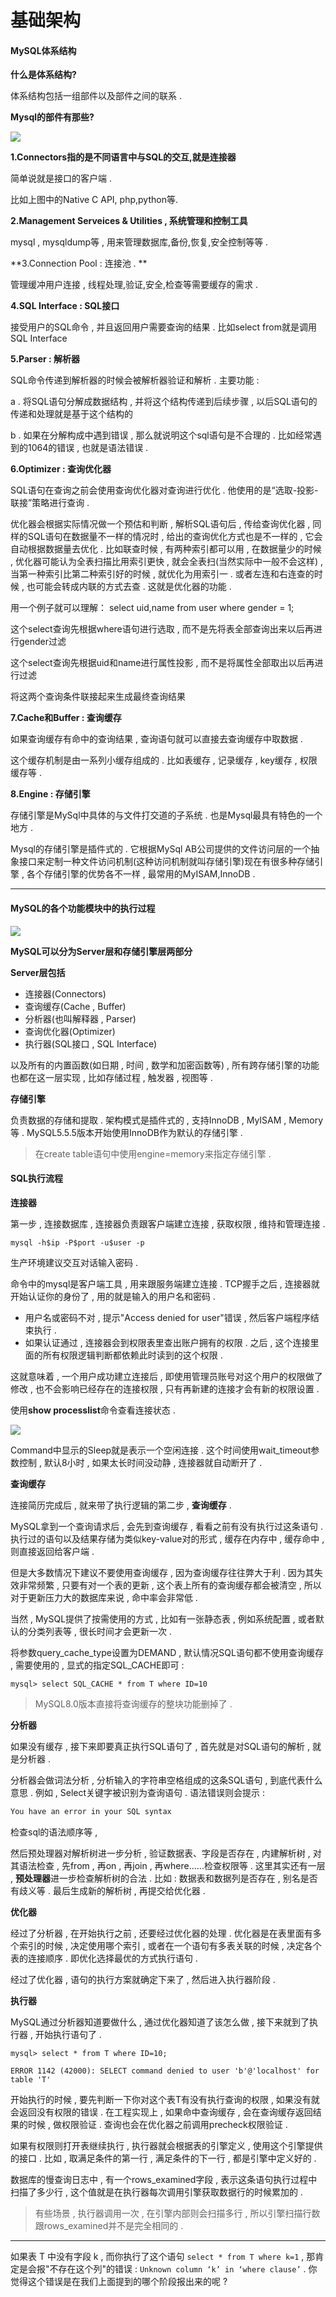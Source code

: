 # 基础架构

#### MySQL体系结构

**什么是体系结构?**

体系结构包括一组部件以及部件之间的联系 .

**Mysql的部件有那些?**

![](/assets/mysqbujian.png)

**1.Connectors指的是不同语言中与SQL的交互,就是连接器**

简单说就是接口的客户端 .

比如上图中的Native C API, php,python等.

**2.Management Serveices & Utilities , 系统管理和控制工具**

mysql , mysqldump等 , 用来管理数据库,备份,恢复,安全控制等等 .

**3.Connection Pool : 连接池 . **

管理缓冲用户连接 , 线程处理,验证,安全,检查等需要缓存的需求 .

**4.SQL Interface : SQL接口**

接受用户的SQL命令 , 并且返回用户需要查询的结果 . 比如select from就是调用SQL Interface

**5.Parser : 解析器**

SQL命令传递到解析器的时候会被解析器验证和解析 . 主要功能 :

a . 将SQL语句分解成数据结构 , 并将这个结构传递到后续步骤 , 以后SQL语句的传递和处理就是基于这个结构的

b . 如果在分解构成中遇到错误 , 那么就说明这个sql语句是不合理的 . 比如经常遇到的1064的错误 , 也就是语法错误 .

**6.Optimizer : 查询优化器**

SQL语句在查询之前会使用查询优化器对查询进行优化 . 他使用的是“选取-投影-联接”策略进行查询 .

优化器会根据实际情况做一个预估和判断 , 解析SQL语句后 , 传给查询优化器 , 同样的SQL语句在数据量不一样的情况时 , 给出的查询优化方式也是不一样的 , 它会自动根据数据量去优化 . 比如联查时候 , 有两种索引都可以用 , 在数据量少的时候 , 优化器可能认为全表扫描比用索引更快 , 就会全表扫\(当然实际中一般不会这样\) , 当第一种索引比第二种索引好的时候 , 就优化为用索引一 . 或者左连和右连查的时候 , 也可能会转成内联的方式去查 . 这就是优化器的功能 .

用一个例子就可以理解： select uid,name from user where gender = 1;

这个select查询先根据where语句进行选取 , 而不是先将表全部查询出来以后再进行gender过滤

这个select查询先根据uid和name进行属性投影 , 而不是将属性全部取出以后再进行过滤

将这两个查询条件联接起来生成最终查询结果

**7.Cache和Buffer : 查询缓存**

如果查询缓存有命中的查询结果 , 查询语句就可以直接去查询缓存中取数据 .

这个缓存机制是由一系列小缓存组成的 . 比如表缓存 , 记录缓存 , key缓存 , 权限缓存等 .

**8.Engine : 存储引擎**

存储引擎是MySql中具体的与文件打交道的子系统 . 也是Mysql最具有特色的一个地方 .

Mysql的存储引擎是插件式的 . 它根据MySql AB公司提供的文件访问层的一个抽象接口来定制一种文件访问机制\(这种访问机制就叫存储引擎\)现在有很多种存储引擎 , 各个存储引擎的优势各不一样 , 最常用的MyISAM,InnoDB .

---

#### MySQL的各个功能模块中的执行过程

![](/assets/mysqljiagoutu.png)

**MySQL可以分为Server层和存储引擎层两部分**

**Server层包括**

* 连接器\(Connectors\)
* 查询缓存\(Cache , Buffer\)
* 分析器\(也叫解释器 , Parser\)
* 查询优化器\(Optimizer\)
* 执行器\(SQL接口 , SQL Interface\)

以及所有的内置函数\(如日期 , 时间 , 数学和加密函数等\) , 所有跨存储引擎的功能也都在这一层实现 , 比如存储过程 , 触发器 , 视图等 .

**存储引擎**

负责数据的存储和提取 . 架构模式是插件式的 , 支持InnoDB , MyISAM , Memory等 . MySQL5.5.5版本开始使用InnoDB作为默认的存储引擎 .

> 在create table语句中使用engine=memory来指定存储引擎 .

#### SQL执行流程

**连接器**

第一步 , 连接数据库 , 连接器负责跟客户端建立连接 , 获取权限 , 维持和管理连接 .

```
mysql -h$ip -P$port -u$user -p
```

生产环境建议交互对话输入密码 .

命令中的mysql是客户端工具 , 用来跟服务端建立连接 . TCP握手之后 , 连接器就开始认证你的身份了 , 用的就是输入的用户名和密码 .

* 用户名或密码不对 , 提示"Access denied for user"错误 , 然后客户端程序结束执行 .
* 如果认证通过 , 连接器会到权限表里查出账户拥有的权限 . 之后 , 这个连接里面的所有权限逻辑判断都依赖此时读到的这个权限 .

这就意味着 , 一个用户成功建立连接后 , 即使用管理员账号对这个用户的权限做了修改 , 也不会影响已经存在的连接权限 , 只有再新建的连接才会有新的权限设置 .

使用**show processlist**命令查看连接状态 .

![](/assets/showprocesslist.png)

Command中显示的Sleep就是表示一个空闲连接 . 这个时间使用wait\_timeout参数控制 , 默认8小时 , 如果太长时间没动静 , 连接器就自动断开了 .

**查询缓存**

连接简历完成后 , 就来带了执行逻辑的第二步 , **查询缓存** .

MySQL拿到一个查询请求后 , 会先到查询缓存 , 看看之前有没有执行过这条语句 . 执行过的语句以及结果存储为类似key-value对的形式 , 缓存在内存中 , 缓存命中 , 则直接返回给客户端 .

但是大多数情况下建议不要使用查询缓存 , 因为查询缓存往往弊大于利 . 因为其失效非常频繁 , 只要有对一个表的更新 , 这个表上所有的查询缓存都会被清空 , 所以对于更新压力大的数据库来说 , 命中率会非常低 .

当然 , MySQL提供了按需使用的方式 , 比如有一张静态表 , 例如系统配置 , 或者默认的分类列表等 , 很长时间才会更新一次 .

将参数query\_cache\_type设置为DEMAND , 默认情况SQL语句都不使用查询缓存 , 需要使用的 , 显式的指定SQL\_CACHE即可 :

```
mysql> select SQL_CACHE * from T where ID=10
```

> MySQL8.0版本直接将查询缓存的整块功能删掉了 .

**分析器**

如果没有缓存 , 接下来即要真正执行SQL语句了 , 首先就是对SQL语句的解析 , 就是分析器 .

分析器会做词法分析 , 分析输入的字符串空格组成的这条SQL语句 , 到底代表什么意思 . 例如 , Select关键字被识别为查询语句 . 语法错误则会提示 :

```bash
You have an error in your SQL syntax
```

检查sql的语法顺序等 ,

然后预处理器对解析树进一步分析 , 验证数据表、字段是否存在 , 内建解析树 , 对其语法检查 , 先from , 再on , 再join , 再where......检查权限等 . 这里其实还有一层 , **预处理器**进一步检查解析树的合法 . 比如 : 数据表和数据列是否存在 , 别名是否有歧义等 . 最后生成新的解析树 , 再提交给优化器 .

**优化器**

经过了分析器 , 在开始执行之前 , 还要经过优化器的处理 . 优化器是在表里面有多个索引的时候 , 决定使用哪个索引 , 或者在一个语句有多表关联的时候 , 决定各个表的连接顺序 . 即优化选择最优的方式执行语句 .

经过了优化器 , 语句的执行方案就确定下来了 , 然后进入执行器阶段 .

**执行器**

MySQL通过分析器知道要做什么 , 通过优化器知道了该怎么做 , 接下来就到了执行器 , 开始执行语句了 .

```
mysql> select * from T where ID=10;

ERROR 1142 (42000): SELECT command denied to user 'b'@'localhost' for table 'T'
```

开始执行的时候 , 要先判断一下你对这个表T有没有执行查询的权限 , 如果没有就会返回没有权限的错误 . 在工程实现上 , 如果命中查询缓存 , 会在查询缓存返回结果的时候 , 做权限验证 . 查询也会在优化器之前调用precheck权限验证 .

如果有权限则打开表继续执行 , 执行器就会根据表的引擎定义 , 使用这个引擎提供的接口 . 比如 , 取满足条件的第一行 , 满足条件的下一行 , 都是引擎中定义好的 .

数据库的慢查询日志中 , 有一个rows\_examined字段 , 表示这条语句执行过程中扫描了多少行 , 这个值就是在执行器每次调用引擎获取数据行的时候累加的 .

> 有些场景 , 执行器调用一次 , 在引擎内部则会扫描多行 , 所以引擎扫描行数跟rows\_examined并不是完全相同的 .

---

如果表 T 中没有字段 k , 而你执行了这个语句 `select * from T where k=1` , 那肯定是会报"不存在这个列"的错误 : `Unknown column ‘k’ in ‘where clause’` . 你觉得这个错误是在我们上面提到的哪个阶段报出来的呢 ?

